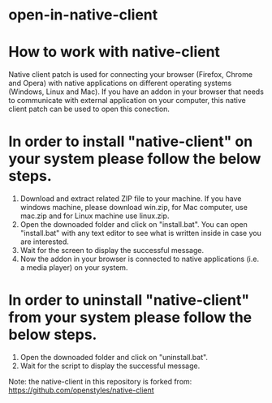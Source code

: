 # open-in-native-client

# How to work with native-client

Native client patch is used for connecting your browser (Firefox, Chrome and Opera) with native applications on different operating systems (Windows, Linux and Mac). If you have an addon in your browser that needs to communicate with external application on your computer, this native client patch can be used to open this conection. 

# In order to install "native-client" on your system please follow the below steps.

1. Download and extract related ZIP file to your machine. If you have windows machine, please download win.zip, for Mac computer, use mac.zip and for Linux machine use linux.zip.
2. Open the downoaded folder and click on "install.bat". You can open "install.bat" with any text editor to see what is written inside in case you are interested.
3. Wait for the screen to display the successful message.
4. Now the addon in your browser is connected to native applications (i.e. a media player) on your system.

# In order to uninstall "native-client" from your system please follow the below steps.

1. Open the downoaded folder and click on "uninstall.bat".
2. Wait for the script to display the successful message.

Note: the native-client in this repository is forked from: https://github.com/openstyles/native-client
